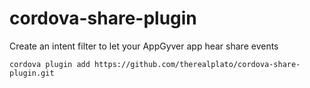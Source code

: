 # cordova-share-plugin
Create an intent filter to let your AppGyver app hear share events

    cordova plugin add https://github.com/therealplato/cordova-share-plugin.git

